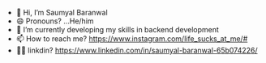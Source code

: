 - 👋 Hi, I’m Saumyal Baranwal
- 😄 Pronouns? ...He/him
- 🌱 I’m currently developing my skills in backend development
- 📫 How to reach me? https://www.instagram.com/life_sucks_at_me/#
- 👨‍💻 linkdin? https://www.linkedin.com/in/saumyal-baranwal-65b074226/



<!---
Hunterrex285/Hunterrex285 is a ✨ special ✨ repository because its `README.md` (this file) appears on your GitHub profile.
You can click the Preview link to take a look at your changes.
--->
